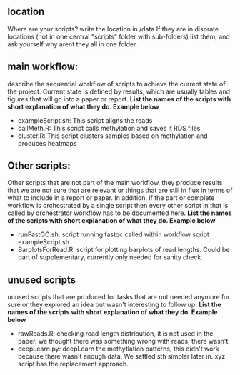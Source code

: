 ## location
Where are your scripts? write the location in /data 
If they are in disprate locations (not in one central "scripts" folder with sub-folders) list them, and ask yourself why arent they all in one folder.

## main workflow: 
describe the sequential workflow of scripts to achieve the current state of the project.
Current state is defined by results, which are usually tables and figures that will go into a paper or report. 
**List the names of the scripts with short explanation of what they do. Example below**
 - exampleScript.sh: This script aligns the reads
 - callMeth.R: This script calls methylation and saves it RDS files
 - cluster.R: This script clusters samples based on methylation and produces heatmaps 

## Other scripts: 
Other scripts that are not part of the main workflow, they produce results that we are not sure that are relevant or things
that are still in flux in terms of what to include in a report or paper.
In addition, if the part or complete workflow is orchestrated by a single script then every other script in that is called by
orchestrator workflow has to be documented here.
**List the names of the scripts with short explanation of what they do. Example below**
  
 - runFastQC.sh: script running fastqc called within workflow script exampleScript.sh
 - BarplotsForRead.R: script for plotting barplots of read lengths. Could be part of supplementary, currently only needed for sanity check.
   
## unused scripts
unused scripts that are  produced for tasks that are not needed anymore for 
sure or they explored an idea but wasn't interesting to follow up. 
**List the names of the scripts with short explanation of what they do. Example below**

- rawReads.R: checking read length distribution, it is not used in the paper. we thought there was something wrong with reads, there wasn't. 
- deepLearn.py: deepLearn the methytlation patterns, this didn't work because there wasn't enough data. We settled sth simpler later in. xyz script has the replacement approach.
